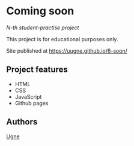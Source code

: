 # Coming soon

_N-th student-practise project_

This project is for educational purposes only.

Site published at https://uugne.github.io/6-soon/

## Project features

- HTML
- CSS
- JavaScript
- Github pages

## Authors

[Ugne](https://github.com/uugne)